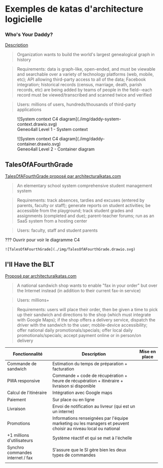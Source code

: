 # Exemples de katas d'architecture logicielle

### Who's Your Daddy?

[Description](https://www.architecturalkatas.com/kata.html?kata=WhosYourDaddy.json)

> Organization wants to build the world's largest genealogical graph in history

> Requirements: data is graph-like, open-ended, and must be viewable and searchable over a variety of technology platforms (web, mobile, etc); API allowing third-party access to all of the data; Facebook integration; historical records (census, marriage, death, parish records, etc) are being added by teams of people in the field--each record must be viewed/transcribed and scanned twice and verified

> Users: millions of users, hundreds/thousands of third-party applications

<figure markdown="span">
  ![System context C4 diagram](./img/daddy-system-context.drawio.svg)
  <figcaption>Geneo4all Level 1 - System context</figcaption>
</figure>

<figure markdown="span">
  ![System context C4 diagram](./img/daddy-container.drawio.svg)
  <figcaption>Geneo4all Level 2 - Container diagram</figcaption>
</figure>

## TalesOfAFourthGrade

[TalesOfAFourthGrade proposé par architecturalkatas.com](https://www.architecturalkatas.com/kata.html?kata=TalesOfAFourthGrade.json)

> An elementary school system comprehensive student management system

> Requirements: track absences, tardies and excuses (entered by parents, faculty or staff); generate reports on student activities; be accessible from the playground; track student grades and assignments (completed and due); parent-teacher forums; run as an SaaS system from a hosting center

> Users: faculty, staff and student parents

??? Ouvrir pour voir le diagramme C4

    ![TalesOfAFourthGrade](./img/TalesOfAFourthGrade.drawio.svg)

## I'll Have the BLT

[Proposé par architecturalkatas.com](https://www.architecturalkatas.com/kata.html?kata=BLT.json)

> A national sandwich shop wants to enable "fax in your order" but over the Internet instead (in addition to their current fax-in service)

> Users: millions+

> Requirements: users will place their order, then be given a time to pick up their sandwich and directions to the shop (which must integrate with Google Maps); if the shop offers a delivery service, dispatch the driver with the sandwich to the user; mobile-device accessibility; offer national daily promotionals/specials; offer local daily promotionals/specials; accept payment online or in person/on delivery

| **Fonctionnalité**               | **Description**                                                                                                | **Mise en place** |
| -------------------------------- | -------------------------------------------------------------------------------------------------------------- | ----------------- |
| Commande de sandwich             | Estimation du temps de préparation + facturation                                                               |                   |
| PWA responsive                   | Commande + code de récupération + heure de récupération + itinéraire + livraison si disponible                 |                   |
| Calcul de l'itinéraire           | Intégration avec Google maps                                                                                   |                   |
| Paiement                         | Sur place ou en ligne                                                                                          |                   |
| Livraison                        | Envoi de notification au livreur (qui est un un interne)                                                       |                   |
| Promotions                       | Informations renseignées par l'équipe marketing ou les managers et peuvent choisir au niveau local ou national |                   |
| +1 millions d'utilisateurs       | Système réactif et qui se met à l'échelle                                                                      |                   |
| Synchro commandes internet / fax | S'assure que le SI gère bien les deux types de commandes                                                       |                   |
|                                  |                                                                                                                |                   |
